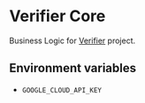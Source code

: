 # Verifier Core

Business Logic for [Verifier](https://verifier.mx) project.

## Environment variables

* `GOOGLE_CLOUD_API_KEY`
